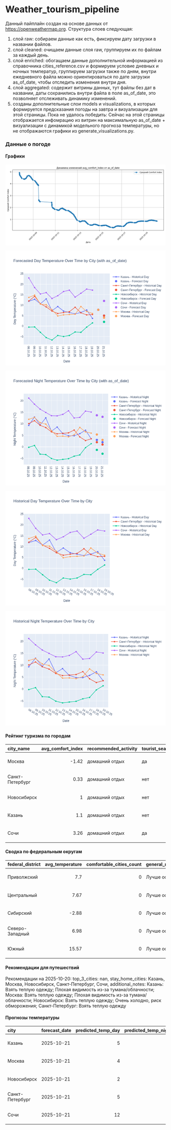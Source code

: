 # Weather_tourism_pipeline
Данный пайплайн создан на основе данных от https://openweathermap.org.
Структура слоев следующая:
  1) слой raw: 
  собираем данные как есть, фиксируем дату загрузки в названии файлов.
  2) слой cleaned:
  очищаем данные слоя raw, группируем их по файлам за каждый день.
  3) слой enriched:
  обогащаем данные дополнительной информацией из справочника cities_reference.csv и формируем условие дневных и ночных температур,
  группируем загрузки также по дням, внутри ежедневного файла можно ориентироваться по дате загрузки as_of_date, чтобы отследить изменения внутри дня.
  4) слой aggregated:
   содержит витрины данных, тут файлы без дат в названии, даты сохранились внутри файла в поле as_of_date, это позволняет отслеживать динамику изменений.
  6) созданы дополнительные слои models и visualizations, в которых формируется предсказания погоды на завтра и визуализации для этой страницы.
  Пока не удалось победить: Сейчас на этой страницы отображается инфомрацию из витрин на максимальную as_of_date + визуализации с динамикой модельного прогноза температуры, 
  но не отображаются графики из generate_visualizations.py.
<!-- WEATHER DATA START -->
### Данные о погоде

#### Графики
![Comfort Index Trend](data/visualizations/comfort_index_trend.png)

![Forecasted Day Temperature](data/visualizations/forecasted_day_temperature.png)

![Forecasted Night Temperature](data/visualizations/forecasted_night_temperature.png)

![Historical Day Temperature](data/visualizations/historical_day_temperature.png)

![Historical Night Temperature](data/visualizations/historical_night_temperature.png)

#### Рейтинг туризма по городам
| city_name       |   avg_comfort_index | recommended_activity   | tourist_season_match   | tourism_season   | tour_recommendation       | as_of_date          |
|:----------------|--------------------:|:-----------------------|:-----------------------|:-----------------|:--------------------------|:--------------------|
| Москва          |               -1.42 | домашний отдых         | да                     | Круглогодично    | домашний отдых в сезон    | 2025-10-20 04:29:00 |
| Санкт-Петербург |                0.33 | домашний отдых         | нет                    | Май-Сентябрь     | домашний отдых вне сезона | 2025-10-20 04:29:00 |
| Новосибирск     |                1    | домашний отдых         | нет                    | Июнь-Август      | домашний отдых вне сезона | 2025-10-20 04:29:00 |
| Казань          |                1.1  | домашний отдых         | нет                    | Май-Сентябрь     | домашний отдых вне сезона | 2025-10-20 04:29:00 |
| Сочи            |                3.26 | домашний отдых         | да                     | Май-Октябрь      | домашний отдых в сезон    | 2025-10-20 04:29:00 |

#### Сводка по федеральным округам
| federal_district   |   avg_temperature |   comfortable_cities_count | general_recommendation   | as_of_date          |
|:-------------------|------------------:|---------------------------:|:-------------------------|:--------------------|
| Приволжский        |              7.7  |                          0 | Лучше остаться дома      | 2025-10-20 04:29:00 |
| Центральный        |              7.67 |                          0 | Лучше остаться дома      | 2025-10-20 04:29:00 |
| Сибирский          |             -2.88 |                          0 | Лучше остаться дома      | 2025-10-20 04:29:00 |
| Северо-Западный    |              6.98 |                          0 | Лучше остаться дома      | 2025-10-20 04:29:00 |
| Южный              |             15.57 |                          0 | Лучше остаться дома      | 2025-10-20 04:29:00 |

#### Рекомендации для путешествий
Рекомендации на 2025-10-20: top_3_cities: nan, stay_home_cities: Казань, Москва, Новосибирск, Санкт-Петербург, Сочи, additional_notes: Казань: Взять теплую одежду; Плохая видимость из-за тумана/облачности; Москва: Взять теплую одежду; Плохая видимость из-за тумана/облачности; Новосибирск: Взять теплую одежду; Очень холодно, риск обморожения; Санкт-Петербург: Взять теплую одежду

#### Прогнозы температуры
| city            | forecast_date   |   predicted_temp_day |   predicted_temp_night | model_type       | as_of_date          |
|:----------------|:----------------|---------------------:|-----------------------:|:-----------------|:--------------------|
| Казань          | 2025-10-21      |                    5 |                      2 | LinearRegression | 2025-10-20 04:29:12 |
| Москва          | 2025-10-21      |                    4 |                      3 | LinearRegression | 2025-10-20 04:29:12 |
| Новосибирск     | 2025-10-21      |                    2 |                     -3 | LinearRegression | 2025-10-20 04:29:12 |
| Санкт-Петербург | 2025-10-21      |                    5 |                      1 | LinearRegression | 2025-10-20 04:29:12 |
| Сочи            | 2025-10-21      |                   12 |                     13 | LinearRegression | 2025-10-20 04:29:12 |


<!-- WEATHER DATA END -->
